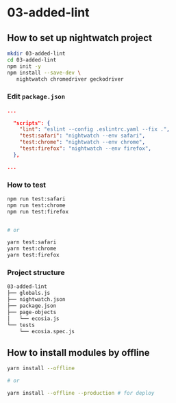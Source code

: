 # 03-added-lint

## How to set up nightwatch project

```bash
mkdir 03-added-lint
cd 03-added-lint
npm init -y
npm install --save-dev \
   nightwatch chromedriver geckodriver
```

### Edit `package.json`

```json
...

  "scripts": {
    "lint": "eslint --config .eslintrc.yaml --fix .",
    "test:safari": "nightwatch --env safari",
    "test:chrome": "nightwatch --env chrome",
    "test:firefox": "nightwatch --env firefox",
  },

...
```

### How to test

```bash
npm run test:safari
npm run test:chrome
npm run test:firefox


# or

yarn test:safari
yarn test:chrome
yarn test:firefox
```

### Project structure

```bash
03-added-lint
├── globals.js
├── nightwatch.json
├── package.json
├── page-objects
│   └── ecosia.js
└── tests
    └── ecosia.spec.js
```

## How to install modules by offline

```bash
yarn install --offline

# or

yarn install --offline --production # for deploy
```
